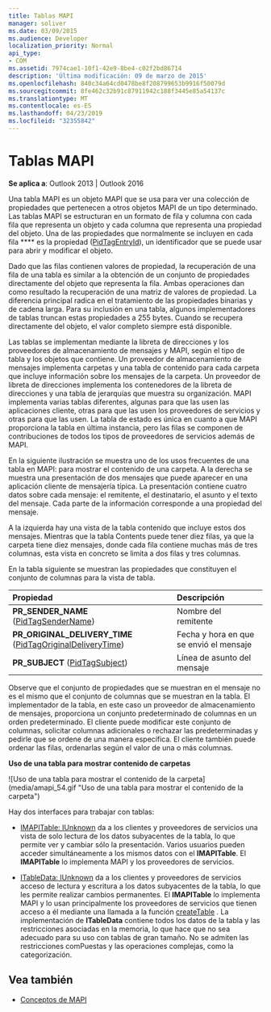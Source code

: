 ```yaml
---
title: Tablas MAPI
manager: soliver
ms.date: 03/09/2015
ms.audience: Developer
localization_priority: Normal
api_type:
- COM
ms.assetid: 7974cae1-10f1-42e9-8be4-c02f2bd86714
description: 'Última modificación: 09 de marzo de 2015'
ms.openlocfilehash: 840c34a64cd0478be8f208799653b9916f50079d
ms.sourcegitcommit: 8fe462c32b91c87911942c188f3445e85a54137c
ms.translationtype: MT
ms.contentlocale: es-ES
ms.lasthandoff: 04/23/2019
ms.locfileid: "32355842"
---
```

# <a name="mapi-tables"></a>Tablas MAPI
  
**Se aplica a**: Outlook 2013 | Outlook 2016 
  
Una tabla MAPI es un objeto MAPI que se usa para ver una colección de propiedades que pertenecen a otros objetos MAPI de un tipo determinado. Las tablas MAPI se estructuran en un formato de fila y columna con cada fila que representa un objeto y cada columna que representa una propiedad del objeto. Una de las propiedades que normalmente se incluyen en cada fila **** es la propiedad ([PidTagEntryId](pidtagentryid-canonical-property.md)), un identificador que se puede usar para abrir y modificar el objeto. 
  
Dado que las filas contienen valores de propiedad, la recuperación de una fila de una tabla es similar a la obtención de un conjunto de propiedades directamente del objeto que representa la fila. Ambas operaciones dan como resultado la recuperación de una matriz de valores de propiedad. La diferencia principal radica en el tratamiento de las propiedades binarias y de cadena larga. Para su inclusión en una tabla, algunos implementadores de tablas truncan estas propiedades a 255 bytes. Cuando se recupera directamente del objeto, el valor completo siempre está disponible.
  
Las tablas se implementan mediante la libreta de direcciones y los proveedores de almacenamiento de mensajes y MAPI, según el tipo de tabla y los objetos que contiene. Un proveedor de almacenamiento de mensajes implementa carpetas y una tabla de contenido para cada carpeta que incluye información sobre los mensajes de la carpeta. Un proveedor de libreta de direcciones implementa los contenedores de la libreta de direcciones y una tabla de jerarquías que muestra su organización. MAPI implementa varias tablas diferentes, algunas para que las usen las aplicaciones cliente, otras para que las usen los proveedores de servicios y otras para que las usen. La tabla de estado es única en cuanto a que MAPI proporciona la tabla en última instancia, pero las filas se componen de contribuciones de todos los tipos de proveedores de servicios además de MAPI. 
  
En la siguiente ilustración se muestra uno de los usos frecuentes de una tabla en MAPI: para mostrar el contenido de una carpeta. A la derecha se muestra una presentación de dos mensajes que puede aparecer en una aplicación cliente de mensajería típica. La presentación contiene cuatro datos sobre cada mensaje: el remitente, el destinatario, el asunto y el texto del mensaje. Cada parte de la información corresponde a una propiedad del mensaje.
  
A la izquierda hay una vista de la tabla contenido que incluye estos dos mensajes. Mientras que la tabla Contents puede tener diez filas, ya que la carpeta tiene diez mensajes, donde cada fila contiene muchas más de tres columnas, esta vista en concreto se limita a dos filas y tres columnas.
  
En la tabla siguiente se muestran las propiedades que constituyen el conjunto de columnas para la vista de tabla.
  
|**Propiedad**|**Descripción**|
|:-----|:-----|
|**PR_SENDER_NAME** ([PidTagSenderName](pidtagsendername-canonical-property.md))  <br/> |Nombre del remitente  <br/> |
|**PR_ORIGINAL_DELIVERY_TIME** ([PidTagOriginalDeliveryTime](pidtagoriginaldeliverytime-canonical-property.md))  <br/> |Fecha y hora en que se envió el mensaje  <br/> |
|**PR_SUBJECT** ([PidTagSubject](pidtagsubject-canonical-property.md))  <br/> |Línea de asunto del mensaje  <br/> |
   
Observe que el conjunto de propiedades que se muestran en el mensaje no es el mismo que el conjunto de columnas que se muestran en la tabla. El implementador de la tabla, en este caso un proveedor de almacenamiento de mensajes, proporciona un conjunto predeterminado de columnas en un orden predeterminado. El cliente puede modificar este conjunto de columnas, solicitar columnas adicionales o rechazar las predeterminadas y pedirle que se ordene de una manera específica. El cliente también puede ordenar las filas, ordenarlas según el valor de una o más columnas.
  
**Uso de una tabla para mostrar contenido de carpetas**
  
![Uso de una tabla para mostrar el contenido de la carpeta] (media/amapi_54.gif "Uso de una tabla para mostrar el contenido de la carpeta")
  
Hay dos interfaces para trabajar con tablas:
  
- [IMAPITable: IUnknown](imapitableiunknown.md) da a los clientes y proveedores de servicios una vista de solo lectura de los datos subyacentes de la tabla, lo que permite ver y cambiar sólo la presentación. Varios usuarios pueden acceder simultáneamente a los mismos datos con el **IMAPITable**. El **IMAPITable** lo implementa MAPI y los proveedores de servicios. 
    
- [ITableData: IUnknown](itabledataiunknown.md) da a los clientes y proveedores de servicios acceso de lectura y escritura a los datos subyacentes de la tabla, lo que les permite realizar cambios permanentes. El **IMAPITable** lo implementa MAPI y lo usan principalmente los proveedores de servicios que tienen acceso a él mediante una llamada a la función [createTable](createtable.md) . La implementación de **ITableData** contiene todos los datos de la tabla y las restricciones asociadas en la memoria, lo que hace que no sea adecuado para su uso con tablas de gran tamaño. No se admiten las restricciones comPuestas y las operaciones complejas, como la categorización. 
    
## <a name="see-also"></a>Vea también

- [Conceptos de MAPI](mapi-concepts.md)

